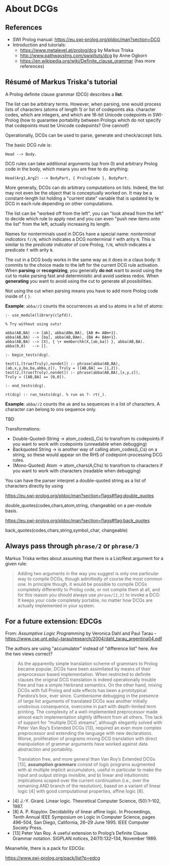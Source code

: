 # About DCGs

## References

- SWI Prolog manual: https://eu.swi-prolog.org/pldoc/man?section=DCG
- Introduction and tutorials:
   - https://www.metalevel.at/prolog/dcg by Markus Triska
   - http://www.pathwayslms.com/swipltuts/dcg by Anne Ogborn
   - https://en.wikipedia.org/wiki/Definite_clause_grammar (has more references)

## Résumé of Markus Triska's tutorial

A Prolog definite clause grammar (DCG) describes a **list**.

The list can be arbitrary terms. However, when parsing, one would process lists of characters (atoms of length 1) or list of
codepoints aka. character codes, which are integers, and which are 16-bit Unicode codepoints in SWI-Prolog (how to guarantee
portability between Prologs which do not specify that codepoints must be Unicode codepoints? One cannot!)

Operationally, DCGs can be used to parse, generate and check/accept lists. 

The basic DCG rule is:

```
Head --> Body.
```

DCG rules can take additional arguments (up from 0) and arbitrary Prolog code in the body, which means you are free to do anything:

```
Head(Arg1,Arg2) --> BodyPart, { PrologCode }, BodyPart.
```

More generally, DCGs can do arbitrary computations on lists. Indeed, the list may not even be the object that is conceptually worked on.
It may be a constant-length list holding a "current state" variable that is updated by te DCG in each rule depending on
other computations.

The list can be "worked off from the left", you can "look ahead from the left" to decide which rule to apply next and you
can even "push new items onto the list" from the left, actually increasing its length.

Names for nonterminals used in DCGs have a special name: _nonterminal indicators_ `f//N`, which indicates a DCG nonterminal `f` with arity `N`. 
This is similar to the _predicate indicator_ of core Prolog, `f/N`, which indicates a predicate `f` with arity `N`.

The cut in a DCG body works in the same way as it does in a claus body: It commits to the choice made to the left for the current
DCG rule activation. When **parsing** or **recognizing**, you generally **do not** want to avoid using the cut to make parsing
fast and deterministic and avoid useless redos. When **generating** you want to avoid using the cut to generate all possibilities.

Not using the cut when parsing means you have to add more Prolog code inside of `{` `}`.  

**Example**: `abba//2` counts the occurrences `ab` and `ba` atoms in a list of atoms:

```
:- use_module(library(clpfd)).

% Try without using cuts!

abba(AB,BA) --> [ab], abba(ABm,BA), {AB #= ABm+1}. 
abba(AB,BA) --> [ba], abba(AB,BAm), {BA #= BAm+1}.
abba(AB,BA) --> [X], { \+ memberchk(X,[ab,ba]) }, abba(AB,BA).
abba(0,0)   --> [].

:- begin_tests(dcg).

test(1,[true(Truly),nondet]) :- phrase(abba(AB,BA),[ab,x,y,ba,ba,abba,z]), Truly = ([AB,BA] == [1,2]).
test(2,[true(Truly),nondet]) :- phrase(abba(AB,BA),[x,y,z]),               Truly = ([AB,BA] == [0,0]).

:- end_tests(dcg). 

rt(dcg) :- run_tests(dcg). % run as ?- rt(_).
```

**Example**: `abba//2` counts the `ab` and `ba` sequences in a list of characters. A character can belong to ons sequence only.

TBD


Transformations:

- Double-Quoted-String -> atom_codes(L,Cs) to transfrom to codepoints if you want to work with codepoints (unreadable when debugging)
- Backquoted String    -> is another way of calling atom_codes(L,Cs) on a string, so these would appear on the RHS of codepoint-processing DCG rules.
- (Mono-Quoted) Atom   -> atom_chars(A,Chs) to transfrom to characters if you want to work with characters (readable when debugging)

You can have the parser interpret a double-quoted string as a list of characters directly by using

https://eu.swi-prolog.org/pldoc/man?section=flags#flag:double_quotes

double_quotes(codes,chars,atom,string, changeable) on a per-module basis.

https://eu.swi-prolog.org/pldoc/man?section=flags#flag:back_quotes

back_quotes(codes,chars,string,symbol_char, changeable)

## Always pass through `phrase/2` or `phrase/3`

Markus Triska writes about assuming that there is a List/Rest argument for a given rule:

> Adding two arguments in the way you suggest is only one particular way
> to compile DCGs, though admittedly of course the most common one.
> In principle though, it would be possible to compile DCGs completely
> differently to Prolog code, or not compile them at all, and for this
> reason you should always use `phrase/[2,3]` to invoke a DCG: It keeps
> your code completely portable, no matter how DCGs are actually 
> implemented in your system.

## For a future extension: EDCGs

From: *Assumptive Logic Programming* by Veronica Dahl and Paul Tarau - https://www.cse.unt.edu/~tarau/research/2004/dahl_tarau_argentina04.pdf

The authors are using "accumulator" instead of "difference list" here.
Are the two views correct?

> As the apparently simple translation scheme of grammars to Prolog became 
> popular, DCGs have been assimilated by means of their preprocessor based
> implementation. When restricted to definite clauses the original DCG translation
> is indeed operationally trouble free and has a simple Herbrand semantics.
> On the other hand, mixing DCGs with full Prolog and side effects has been a 
> prototypical Pandora’s box, ever since. Cumbersome debugging in the presence
> of large list arguments of translated DCGs was another initially unobvious
> consequence, overcome in part with depth-limited term printing. The complexity
> of a well-implemented preprocessor made almost each implementation slightly
> different from all others. The lack of support for “multiple DCG streams”,
> although elegantly solved with Peter Van Roy’s Extended DCGs [13], required
> an even more complex preprocessor and extending the language with new declarations.
> Worse, proliferation of programs mixing DCG translation with direct manipulation
> of grammar arguments have worked against data abstraction and portability.
>
> Translation free, and more general than Van Roy’s Extended DCGs [13], **assumption grammars**
> consist of logic programs augmented with a) multiple implicit accumulators, useful
> in particular to make the input and output strings invisible, and b) linear and
> intuitionistic implications scoped over the current continuation (i.e., over the
> remaining AND branch of the resolution), based on a variant of linear logic [4] with
> good computational properties, affine logic [8].

- [4] J.-Y. Girard. Linear logic. Theoretical Computer Science, (50):1–102, 1987.
- [8] A. P. Kopylov. Decidability of linear affine logic. In Proceedings, Tenth
      Annual IEEE Symposium on Logic in Computer Science, pages 496–504, San Diego, 
      California, 26–29 June 1995. IEEE Computer Society Press.
- [13] Peter Van Roy. A useful extension to Prolog’s Definite Clause Grammar notation.
      SIGPLAN notices, 24(11):132–134, November 1989.

Meanwhile, there is a pack for EDCGs:

https://www.swi-prolog.org/pack/list?p=edcg




